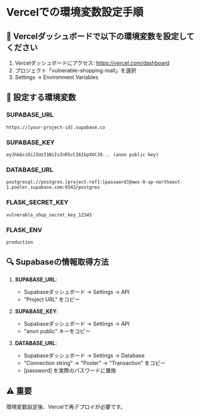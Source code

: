 # Vercelでの環境変数設定手順

## 🔧 Vercelダッシュボードで以下の環境変数を設定してください

1. Vercelダッシュボードにアクセス: https://vercel.com/dashboard
2. プロジェクト「vulnerable-shopping-mall」を選択
3. Settings → Environment Variables

## 📝 設定する環境変数

### SUPABASE_URL
```
https://[your-project-id].supabase.co
```

### SUPABASE_KEY
```
eyJhbGciOiJIUzI1NiIsInR5cCI6IkpXVCJ9... (anon public key)
```

### DATABASE_URL
```
postgresql://postgres.[project-ref]:[password]@aws-0-ap-northeast-1.pooler.supabase.com:6543/postgres
```

### FLASK_SECRET_KEY
```
vulnerable_shop_secret_key_12345
```

### FLASK_ENV
```
production
```

## 🔍 Supabaseの情報取得方法

1. **SUPABASE_URL**: 
   - Supabaseダッシュボード → Settings → API
   - "Project URL" をコピー

2. **SUPABASE_KEY**:
   - Supabaseダッシュボード → Settings → API
   - "anon public" キーをコピー

3. **DATABASE_URL**:
   - Supabaseダッシュボード → Settings → Database
   - "Connection string" → "Pooler" → "Transaction" をコピー
   - [password] を実際のパスワードに置換

## ⚠️ 重要
環境変数設定後、Vercelで再デプロイが必要です。